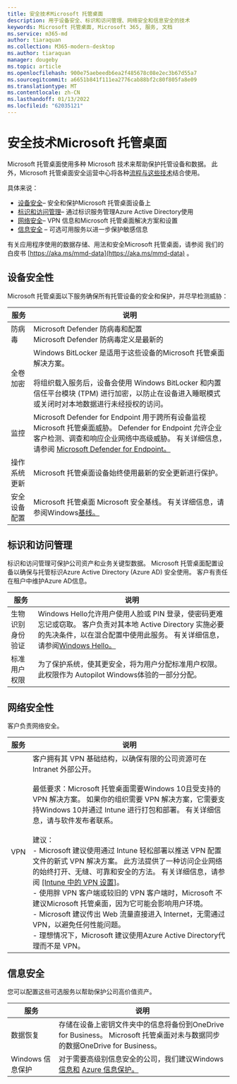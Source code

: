 ```yaml
---
title: 安全技术Microsoft 托管桌面
description: 用于设备安全、标识和访问管理、网络安全和信息安全的技术
keywords: Microsoft 托管桌面, Microsoft 365, 服务, 文档
ms.service: m365-md
author: tiaraquan
ms.collection: M365-modern-desktop
ms.author: tiaraquan
manager: dougeby
ms.topic: article
ms.openlocfilehash: 900e75aebeedb6ea2f485678c08e2ec3b67d55a7
ms.sourcegitcommit: a6651b841f111ea2776cab88bf2c80f805fa8e09
ms.translationtype: MT
ms.contentlocale: zh-CN
ms.lasthandoff: 01/13/2022
ms.locfileid: "62035121"
---
```

# <a name="security-technologies-in-microsoft-managed-desktop"></a>安全技术Microsoft 托管桌面

<!--Security, also Onboarding doc: data handling/store, privileged account access -->

Microsoft 托管桌面使用多种 Microsoft 技术来帮助保护托管设备和数据。 此外，Microsoft 托管桌面安全运营中心将各种[流程与这些技术](security-operations.md)结合使用。

具体来说：

- [设备安全](#device-security)– 安全和保护Microsoft 托管桌面设备上
- [标识和访问管理](#identity-and-access-management)– 通过标识服务管理Azure Active Directory使用
- [网络安全](#network-security)– VPN 信息和Microsoft 托管桌面解决方案和设置
- [信息安全](#information-security) – 可选可用服务以进一步保护敏感信息

有关应用程序使用的数据存储、用法和安全Microsoft 托管桌面，请参阅 我们的白皮书 [https://aka.ms/mmd-data](https://aka.ms/mmd-data) 。


## <a name="device-security"></a>设备安全性

Microsoft 托管桌面以下服务确保所有托管设备的安全和保护，并尽早检测威胁：

服务 | 说明
--- | ---
防病毒 | Microsoft Defender 防病毒和配置<br>Microsoft Defender 防病毒定义是最新的
全卷加密 | Windows BitLocker 是适用于这些设备的Microsoft 托管桌面解决方案。<br><br>将组织载入服务后，设备会使用 Windows BitLocker 和内置信任平台模块 (TPM) 进行加密，以防止在设备进入睡眠模式或关闭时对本地数据进行未经授权的访问。
监控 | Microsoft Defender for Endpoint 用于跨所有设备监视Microsoft 托管桌面威胁。 Defender for Endpoint 允许企业客户检测、调查和响应企业网络中高级威胁。 有关详细信息，请参阅 [Microsoft Defender for Endpoint。](/windows/threat-protection/windows-defender-atp/windows-defender-advanced-threat-protection)
操作系统更新 | Microsoft 托管桌面设备始终使用最新的安全更新进行保护。
安全设备配置 | Microsoft 托管桌面 Microsoft 安全基线。 有关详细信息，请参阅Windows[基线。](/windows/security/threat-protection/windows-security-baselines)



## <a name="identity-and-access-management"></a>标识和访问管理

标识和访问管理可保护公司资产和业务关键型数据。 Microsoft 托管桌面配置设备以确保与托管标识Azure Active Directory (Azure AD) 安全使用。 客户有责任在租户中维护Azure AD信息。

服务 | 说明
--- | ---
生物识别身份验证 | Windows Hello允许用户使用人脸或 PIN 登录，使密码更难忘记或窃取。 客户负责对其本地 Active Directory 实施必要的先决条件，以在混合配置中使用此服务。 有关详细信息，请参阅[Windows Hello。](/windows-hardware/design/device-experiences/windows-hello) 
标准用户权限 | 为了保护系统，使其更安全，将为用户分配标准用户权限。 此权限作为 Autopilot Windows体验的一部分分配。



## <a name="network-security"></a>网络安全性

客户负责网络安全。 

服务 | 说明
--- | ---
VPN | 客户拥有其 VPN 基础结构，以确保有限的公司资源可在 Intranet 外部公开。<br><br>最低要求：Microsoft 托管桌面需要Windows 10且受支持的 VPN 解决方案。 如果你的组织需要 VPN 解决方案，它需要支持Windows 10并通过 Intune 进行打包和部署。 有关详细信息，请与软件发布者联系。<br><br>建议：<br>- Microsoft 建议使用通过 Intune 轻松部署以推送 VPN 配置文件的新式 VPN 解决方案。 此方法提供了一种访问企业网络的始终打开、无缝、可靠和安全的方法。 有关详细信息，请参阅 [[Intune 中的 VPN 设置]](/intune/vpn-settings-configure)。<br>- 使用胖 VPN 客户端或较旧的 VPN 客户端时，Microsoft 不建议Microsoft 托管桌面，因为它可能会影响用户环境。<br>- Microsoft 建议传出 Web 流量直接进入 Internet，无需通过 VPN，以避免任何性能问题。<br>- 理想情况下，Microsoft 建议使用Azure Active Directory代理而不是 VPN。


## <a name="information-security"></a>信息安全

您可以配置这些可选服务以帮助保护公司高价值资产。 

服务 | 说明
--- | ---
数据恢复  | 存储在设备上密钥文件夹中的信息将备份到OneDrive for Business。 Microsoft 托管桌面对未与数据同步的数据OneDrive for Business。
Windows 信息保护 | 对于需要高级别信息安全的公司，我们建议Windows[信息和](/windows/threat-protection/windows-information-protection/protect-enterprise-data-using-wip) [Azure 信息保护。](https://www.microsoft.com/cloud-platform/azure-information-protection)
